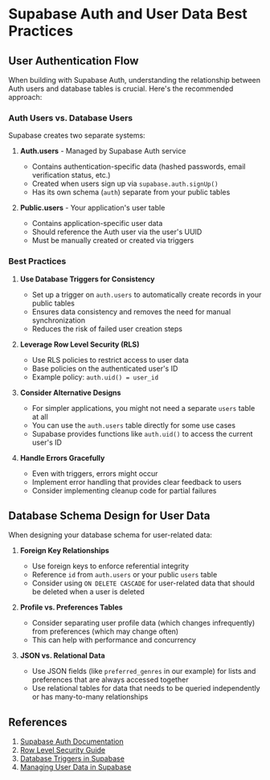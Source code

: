 # Supabase Auth and User Data Best Practices

## User Authentication Flow

When building with Supabase Auth, understanding the relationship between Auth users and database tables is crucial. Here's the recommended approach:

### Auth Users vs. Database Users

Supabase creates two separate systems:

1. **Auth.users** - Managed by Supabase Auth service
   - Contains authentication-specific data (hashed passwords, email verification status, etc.)
   - Created when users sign up via `supabase.auth.signUp()`
   - Has its own schema (`auth`) separate from your public tables

2. **Public.users** - Your application's user table
   - Contains application-specific user data
   - Should reference the Auth user via the user's UUID
   - Must be manually created or created via triggers

### Best Practices

1. **Use Database Triggers for Consistency**
   - Set up a trigger on `auth.users` to automatically create records in your public tables
   - Ensures data consistency and removes the need for manual synchronization
   - Reduces the risk of failed user creation steps

2. **Leverage Row Level Security (RLS)**
   - Use RLS policies to restrict access to user data
   - Base policies on the authenticated user's ID
   - Example policy: `auth.uid() = user_id`

3. **Consider Alternative Designs**
   - For simpler applications, you might not need a separate `users` table at all
   - You can use the `auth.users` table directly for some use cases
   - Supabase provides functions like `auth.uid()` to access the current user's ID

4. **Handle Errors Gracefully**
   - Even with triggers, errors might occur
   - Implement error handling that provides clear feedback to users
   - Consider implementing cleanup code for partial failures

## Database Schema Design for User Data

When designing your database schema for user-related data:

1. **Foreign Key Relationships**
   - Use foreign keys to enforce referential integrity
   - Reference `id` from `auth.users` or your public `users` table
   - Consider using `ON DELETE CASCADE` for user-related data that should be deleted when a user is deleted

2. **Profile vs. Preferences Tables**
   - Consider separating user profile data (which changes infrequently) from preferences (which may change often)
   - This can help with performance and concurrency

3. **JSON vs. Relational Data**
   - Use JSON fields (like `preferred_genres` in our example) for lists and preferences that are always accessed together
   - Use relational tables for data that needs to be queried independently or has many-to-many relationships

## References

1. [Supabase Auth Documentation](https://supabase.com/docs/guides/auth)
2. [Row Level Security Guide](https://supabase.com/docs/guides/auth/row-level-security)
3. [Database Triggers in Supabase](https://supabase.com/docs/guides/database/functions)
4. [Managing User Data in Supabase](https://supabase.com/docs/guides/auth/managing-user-data) 